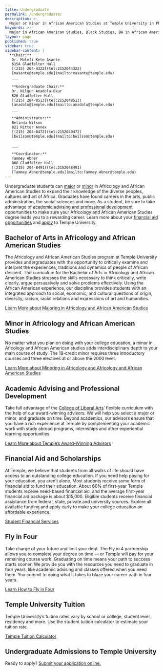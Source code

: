```yaml
---
title: Undergraduate
permalink: /undergraduate/
description: >-
  Major or minor in African American Studies at Temple University in Philadephia. critically examine and interpret the experiences, traditions and dynamics of people of African descent.
keywords: >-
  Major in African American Studies, Black Studies, BA in African American Studies, Minor in African African Studies
layout: page
published: true
sidebar: true
sidebar-content: |
  **Chair:**  
   Dr. Molefi Kete Asante  
   615A Gladfelter Hall  
   [(215) 204-4322](tel:2152044322)  
   [masante@temple.edu](mailto:masante@temple.edu)  
   ___

   **Undergraduate Chair:**  
   Dr. Nilgun Anadolu-Okur  
   826 Gladfelter Hall  
   [(215) 204-8513](tel:2152048513)  
   [anadolu@temple.edu](mailto:anadolu@temple.edu)  
   ___

   **Administrator:**  
   Belinda Wilson  
   821 Ritter Annex   
   [(215) 204-0472](tel:2152040472)  
   [bwilson@temple.edu](mailto:bwilson@temple.edu)  

   ___

   **Coordinator:**  
   Tammey Abner  
   808 Gladfelter Hall    
   [(215) 204-8491](tel:2152048491)   
   [Tammey.Abner@temple.edu](mailto:Tammey.Abner@temple.edu)
---
```

Undergraduate students can [major](#bachelor-of-arts-in-africology-and-african-american-studies) or [minor](#minor-in-africology-and-african-american-studies) in Africology and African American Studies to expand their knowledge of the diverse peoples, cultures and art of Africa. Graduates have found careers in the arts, public administration, the social sciences and more. As a student, be sure to take advantage of [academic advising and professional development](#academic-advising-and-professional-development) opportunities to make sure your Africology and African American Studies degree leads you to a rewarding career. Learn more about your [financial aid opportunities](#financial-aid-and-scholarships) and [apply](#undergraduate-admissions-to-temple-university) to Temple University.

## Bachelor of Arts in Africology and African American Studies
The Africology and African American Studies program at Temple University provides undergraduates with the opportunity to critically examine and interpret the experiences, traditions and dynamics of people of African descent. The curriculum for the Bachelor of Arts in Africology and African American Studies stresses the skills necessary to think critically, write clearly, argue persuasively and solve problems effectively. Using the African American experience, our discipline provides students with an integrated approach to social, economic, and cultural questions of origin, diversity, racism, racial relations and expressions of art and humanities.

[Learn More about Majoring in Africology and African American Studies](http://bulletin.temple.edu/undergraduate/liberal-arts/africology-african-american-studies/ba-africology-african-american-studies/)

## Minor in Africology and African American Studies
No matter what you plan on doing with your college education, a minor in Aficology and African American studies adds interdisciplinary depth to your main course of study. The 18-credit minor requires three introductory courses and three electives at or above the 2000 level.

[Learn More about Minoring in Africology and Africology and African American Studies](http://bulletin.temple.edu/undergraduate/liberal-arts/africology-african-american-studies/minor-africology-african-american-studies/)

## Academic Advising and Professional Development
Take full advantage of the [College of Liberal Arts](https://liberalarts.temple.edu/)’ flexible curriculum with the help of our award-winning advisors. We will help you select a major or minor, and graduate on time. Beyond academics, our advisors ensure that you have a rich experience at Temple by complementing your academic work with study abroad programs, internships and other experiential learning opportunities.

[Learn More about Temple’s Award-Winning Advisors](https://liberalarts.temple.edu/advising)

## Financial Aid and Scholarships
At Temple, we believe that students from all walks of life should have access to an outstanding college education. If you need help paying for your education, you aren’t alone. Most students receive some form of financial aid to fund their education. About 60% of first-year Temple students receive need-based financial aid, and the average first-year financial aid package is about $15,000. Eligible students receive financial assistance from federal, state, private and university sources. Explore all available funding and apply early to make your college education an affordable experience.

[Student Financial Services](https://sfs.temple.edu/financial-aid-types)

## Fly in Four
Take charge of your future and limit your debt. The Fly in 4 partnership allows you to complete your degree on time — or Temple will pay for your remaining course work. Graduating on time means your path to success starts sooner. We provide you with the resources you need to graduate in four years, like academic advising and classes offered when you need them. You commit to doing what it takes to blaze your career path in four years.

[Learn How to Fly in Four](http://fly.temple.edu/)

## Temple University Tuition
Temple University’s tuition rates vary by school or college, student level, residency and more. Use the student tuition calculator to estimate your tuition rate.

[Temple Tuition Calculator](https://bursar.temple.edu/tuition-and-fees/tuition-rates)

## Undergraduate Admissions to Temple University
Ready to apply? [Submit your application online.](http://admissions.temple.edu/apply)
